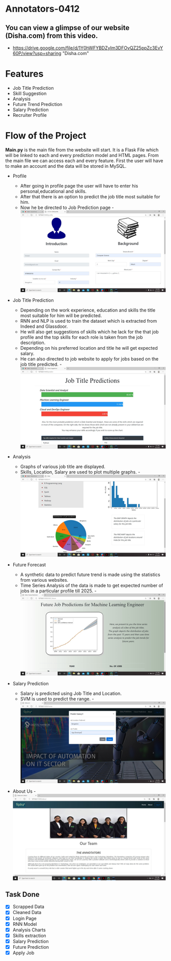 # Annotators-0412
## You can view a glimpse of our website (Disha.com) from this video.
- https://drive.google.com/file/d/1Y0hWFYBDZyIm3DFOvQZ25ppZc3EvY60P/view?usp=sharing "Disha.com"
# Features
* Job Title Prediction
* Skill Suggestion
* Analysis
* Future Trend Prediction
* Salary Prediction
* Recruiter Profile
# Flow of the Project
**Main.py** is the main file from the website will start. It is a Flask File which will be linked to each and every prediction model and HTML pages.
From the main file we can access each and every feature. First the user will have to make an account and the data will be stored in MySQL.
- Profile
  - After going in profile page the user will have to enter his personal,educational and skills.
  - After that there is an option to predict the job title most suitable for him.
  - Now he be directed to Job Prediction page
  -![alt text](https://github.com/PrachiSinghal86/NC_GEU_MK105_Annotators-0412/blob/master/Screeshots_of_website/profile.jpeg "Profile")
- Job Title Prediction
  - Depending on the work experience, education and skills the title most suitable for him will be predicted.
  - RNN and NLP is used to train the dataset which is extracted from Indeed and Glassdoor.
  - He will also get suggestions of skills which he lack for the that job profile and the top skills for each role is taken from the job description.
  - Depending on his preferred location and title he will get expected salary.
  - He can also directed to job website to  apply for jobs based on the job title predicted.
  -![alt text](https://github.com/PrachiSinghal86/NC_GEU_MK105_Annotators-0412/blob/master/Screeshots_of_website/Job_prediction.jpg "Job Title Prediction")
- Analysis
  - Graphs of various job title are displayed.
  - Skills, Location, Salary are used to plot multiple graphs.
  -![alt text](https://github.com/PrachiSinghal86/NC_GEU_MK105_Annotators-0412/blob/master/Screeshots_of_website/Analysis.jpg "Analysis")
  
- Future Forecast
  - A synthetic data to predict future trend is made using the statistics from various websites.
  - Time Series Analysis of the data is made to get expected number of jobs in a particular profile till 2025.
  -![alt text](https://github.com/PrachiSinghal86/NC_GEU_MK105_Annotators-0412/blob/master/Screeshots_of_website/Future%20Prediction.jpg "Future Prediction")
- Salary Prediction
  - Salary is predicted using Job Title and Location.
  - SVM is used to predict the range.
  -![alt text](https://github.com/PrachiSinghal86/NC_GEU_MK105_Annotators-0412/blob/master/Screeshots_of_website/Salary_prediction.jpg "Salary Prediction")
- About Us
   -![alt text](https://github.com/PrachiSinghal86/NC_GEU_MK105_Annotators-0412/blob/master/Screeshots_of_website/About_us.jpg "About Us")
  

## Task Done
- [x] Scrapped Data
- [x] Cleaned Data
- [x] Login Page
- [x] RNN Model
- [x] Analysis Charts
- [x] Skills extraction
- [x] Salary Prediction
- [x] Future Prediction
- [x] Apply Job
